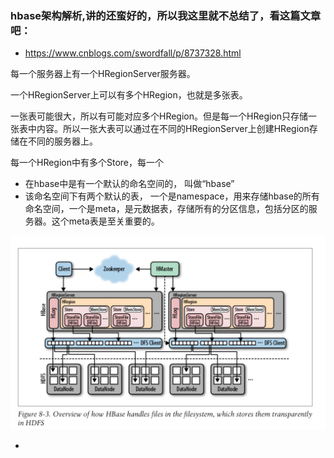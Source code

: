 ### hbase架构解析,讲的还蛮好的，所以我这里就不总结了，看这篇文章吧：

- https://www.cnblogs.com/swordfall/p/8737328.html



每一个服务器上有一个HRegionServer服务器。

一个HRegionServer上可以有多个HRegion，也就是多张表。

一张表可能很大，所以有可能对应多个HRegion。但是每一个HRegion只存储一张表中内容。所以一张大表可以通过在不同的HRegionServer上创建HRegion存储在不同的服务器上。



每一个HRegion中有多个Store，每一个





* 在hbase中是有一个默认的命名空间的， 叫做“hbase”
* 该命名空间下有两个默认的表， 一个是namespace，用来存储hbase的所有命名空间，一个是meta，是元数据表，存储所有的分区信息，包括分区的服务器。这个meta表是至关重要的。

![IMAGE](../resources/82940140B832FB72AD6235EA0BE4E39D.jpg)

* 
